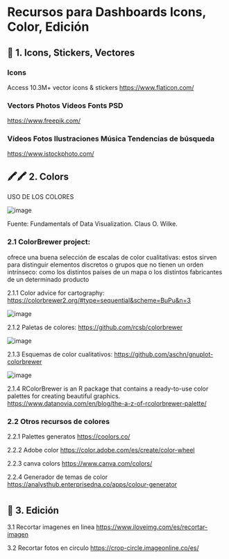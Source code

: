 # Recursos para Dashboards Icons, Color, Edición  



## 🍳 1. Icons, Stickers,  Vectores

### Icons 
Access 10.3M+ vector icons & stickers
https://www.flaticon.com/  

### Vectors Photos  Videos Fonts  PSD 
https://www.freepik.com/ 

### Vídeos Fotos Ilustraciones Música Tendencias de búsqueda
https://www.istockphoto.com/


## 🖍️🖍️ 2. Colors

USO DE LOS COLORES 


![image](https://user-images.githubusercontent.com/82233779/221628039-e65e6a2d-c222-4f0e-9c48-f01b138fb443.png)


Fuente: Fundamentals of Data Visualization. Claus O. Wilke.

### 2.1 ColorBrewer project: 

ofrece una buena selección de escalas de color cualitativas: estos sirven para distinguir elementos discretos o grupos que no tienen un orden intrínseco: como los distintos países de un mapa o los distintos fabricantes de un determinado producto

2.1.1 Color advice for cartography: https://colorbrewer2.org/#type=sequential&scheme=BuPu&n=3 

![image](https://user-images.githubusercontent.com/82233779/221387449-f7ff4d89-a8f2-4931-bc35-12c23188b661.png)

2.1.2 Paletas de colores: https://github.com/rcsb/colorbrewer 

![image](https://user-images.githubusercontent.com/82233779/221387463-1e48304b-4be4-4c9b-9086-c2f46994e1cb.png)

2.1.3 Esquemas de color cualitativos: https://github.com/aschn/gnuplot-colorbrewer 

![image](https://user-images.githubusercontent.com/82233779/221387440-49ebd839-6216-4b59-89b0-4d4fb1ff1912.png)

2.1.4 RColorBrewer is an R package that contains a ready-to-use color palettes for creating beautiful graphics. https://www.datanovia.com/en/blog/the-a-z-of-rcolorbrewer-palette/ 

### 2.2 Otros recursos de colores 

2.2.1 Palettes generatos  https://coolors.co/ 

2.2.2 Adobe color https://color.adobe.com/es/create/color-wheel 

2.2.3 canva colors https://www.canva.com/colors/ 

2.2.4 Generador de temas de color https://analysthub.enterprisedna.co/apps/colour-generator 

#


## 👀 3. Edición

3.1 Recortar imagenes en linea https://www.iloveimg.com/es/recortar-imagen

3.2 Recortar fotos en circulo https://crop-circle.imageonline.co/es/ 
